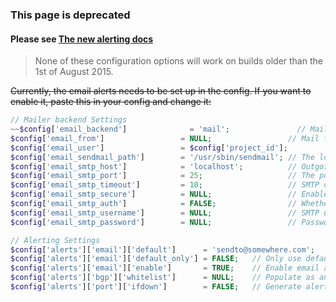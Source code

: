 ### **This page is deprecated**

#### Please see [The new alerting docs](http://docs.librenms.org/Extensions/Alerting/#transports-email)

> None of these configuration options will work on builds older than the 1st of August 2015.


~~Currently, the email alerts needs to be set up in the config. If you want to enable it, paste this in your config and change it:~~


```php
// Mailer backend Settings
~~$config['email_backend']              = 'mail';               // Mail backend. Allowed: "mail" (PHP's built-in), "sendmail", "smtp".
$config['email_from']                 = NULL;                 // Mail from. Default: "ProjectName" <projectid@`hostname`>
$config['email_user']                 = $config['project_id'];
$config['email_sendmail_path']        = '/usr/sbin/sendmail'; // The location of the sendmail program.
$config['email_smtp_host']            = 'localhost';          // Outgoing SMTP server name.
$config['email_smtp_port']            = 25;                   // The port to connect.
$config['email_smtp_timeout']         = 10;                   // SMTP connection timeout in seconds.
$config['email_smtp_secure']          = NULL;                 // Enable encryption. Use 'tls' or 'ssl'
$config['email_smtp_auth']            = FALSE;                // Whether or not to use SMTP authentication.
$config['email_smtp_username']        = NULL;                 // SMTP username.
$config['email_smtp_password']        = NULL;                 // Password for SMTP authentication.

// Alerting Settings
$config['alerts']['email']['default']      = 'sendto@somewhere.com';    // Default alert recipient
$config['alerts']['email']['default_only'] = FALSE;   // Only use default recipient
$config['alerts']['email']['enable']       = TRUE;    // Enable email alerts
$config['alerts']['bgp']['whitelist']      = NULL;    // Populate as an array() with ASNs to alert on.
$config['alerts']['port']['ifdown']        = FALSE;   // Generate alerts for ports that go down~~
```
